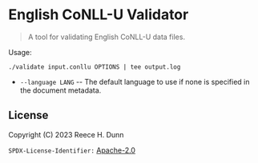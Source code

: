 # English CoNLL-U Validator
> A tool for validating English CoNLL-U data files.

Usage:
```
./validate input.conllu OPTIONS | tee output.log
```

- `--language LANG` -- The default language to use if none is specified in the document metadata.

## License
Copyright (C) 2023 Reece H. Dunn

`SPDX-License-Identifier:` [Apache-2.0](LICENSE)
